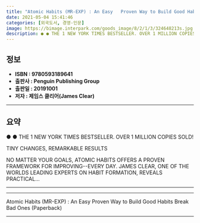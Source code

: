 ```yaml
---
title: "Atomic Habits (MR-EXP) : An Easy   Proven Way to Build Good Habits   Break Bad Ones (Paperback)"
date: 2021-05-04 15:41:46
categories: [외국도서, 경영-인문]
image: https://bimage.interpark.com/goods_image/8/2/1/3/324648213s.jpg
description: ● ● THE 1 NEW YORK TIMES BESTSELLER. OVER 1 MILLION COPIES SOLD! TINY CHANGES, REMARKABLE RESULTS NO MATTER YOUR GOALS, ATOMIC HABITS OFFERS A PROVEN FRAMEW
---
```


## **정보**

- **ISBN : 9780593189641**
- **출판사 : Penguin Publishing Group**
- **출판일 : 20191001**
- **저자 : 제임스 클리어(James Clear)**

------



## **요약**

●  ●  THE 1 NEW YORK TIMES BESTSELLER. OVER 1 MILLION COPIES SOLD!

TINY CHANGES, REMARKABLE RESULTS

NO MATTER YOUR GOALS, ATOMIC HABITS OFFERS A PROVEN FRAMEWORK FOR IMPROVING--EVERY DAY. JAMES CLEAR, ONE OF THE WORLDS LEADING EXPERTS ON HABIT FORMATION, REVEALS PRACTICAL... 

------



------


Atomic Habits (MR-EXP) : An Easy   Proven Way to Build Good Habits   Break Bad Ones (Paperback) 

------


